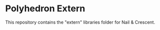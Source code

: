 # Polyhedron Extern
This repository contains the "extern" libraries folder for Nail &amp; Crescent. 
